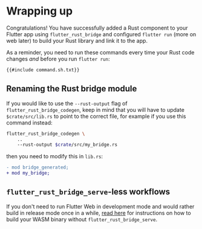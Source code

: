# Wrapping up

Congratulations! You have successfully added a Rust component to
your Flutter app using `flutter_rust_bridge` and configured
`flutter run` (more on web later) to build your Rust library and link it to the app.

As a reminder, you need to run these commands every time your Rust code changes *and*
before you run `flutter run`:

```bash
{{#include command.sh.txt}}
```

## Renaming the Rust bridge module

If you would like to use the `--rust-output` flag of `flutter_rust_bridge_codegen`,
keep in mind that you will have to update `$crate/src/lib.rs` to point to the correct
file, for example if you use this command instead:

```bash
flutter_rust_bridge_codegen \
    ..
    --rust-output $crate/src/my_bridge.rs
```

then you need to modify this in `lib.rs`:

```diff
- mod bridge_generated;
+ mod my_bridge;
```

## `flutter_rust_bridge_serve`-less workflows

If you don't need to run Flutter Web in development
mode and would rather build in release mode once
in a while, [read here](../build_wasm.md) for instructions on how to build your WASM
binary without `flutter_rust_bridge_serve`.